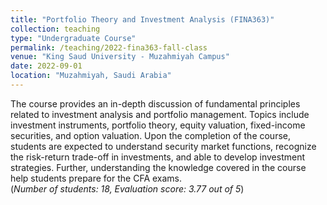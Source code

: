 ```yaml
---
title: "Portfolio Theory and Investment Analysis (FINA363)"
collection: teaching
type: "Undergraduate Course"
permalink: /teaching/2022-fina363-fall-class
venue: "King Saud University - Muzahmiyah Campus"
date: 2022-09-01
location: "Muzahmiyah, Saudi Arabia"
---
```


The course provides an in-depth discussion of fundamental principles related to investment analysis and portfolio management. Topics include investment instruments, portfolio theory, equity valuation, fixed-income securities, and option valuation. Upon the completion of the course, students are expected to understand security market functions, recognize the risk-return trade-off in investments, and able to develop investment strategies. Further, understanding the knowledge covered in the course help students prepare for the CFA exams. <br/> (*Number of students: 18, Evaluation score: 3.77 out of 5*)